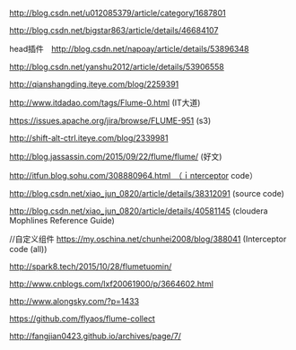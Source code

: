 http://blog.csdn.net/u012085379/article/category/1687801

http://blog.csdn.net/bigstar863/article/details/46684107


head插件　http://blog.csdn.net/napoay/article/details/53896348



http://blog.csdn.net/yanshu2012/article/details/53906558

http://qianshangding.iteye.com/blog/2259391

http://www.itdadao.com/tags/Flume-0.html (IT大道)


https://issues.apache.org/jira/browse/FLUME-951 (s3)

http://shift-alt-ctrl.iteye.com/blog/2339981

http://blog.jassassin.com/2015/09/22/flume/flume/ (好文)

http://itfun.blog.sohu.com/308880964.html　（ｉnterceptor code）

http://blog.csdn.net/xiao_jun_0820/article/details/38312091   (source code)

http://blog.csdn.net/xiao_jun_0820/article/details/40581145 (cloudera Mophlines Reference Guide)

//自定义组件
https://my.oschina.net/chunhei2008/blog/388041 (Interceptor code (all))

http://spark8.tech/2015/10/28/flumetuomin/

http://www.cnblogs.com/lxf20061900/p/3664602.html


http://www.alongsky.com/?p=1433


https://github.com/flyaos/flume-collect

http://fangjian0423.github.io/archives/page/7/
